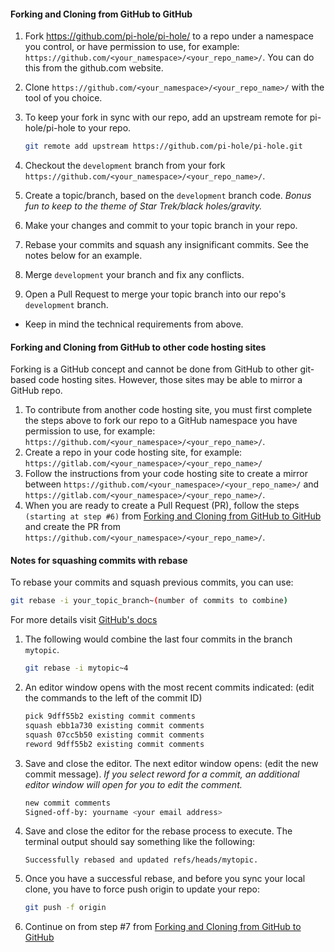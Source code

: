#### Forking and Cloning from GitHub to GitHub

1. Fork <https://github.com/pi-hole/pi-hole/> to a repo under a namespace you control, or have permission to use, for example: `https://github.com/<your_namespace>/<your_repo_name>/`. You can do this from the github.com website.
2. Clone `https://github.com/<your_namespace>/<your_repo_name>/` with the tool of you choice.
3. To keep your fork in sync with our repo, add an upstream remote for pi-hole/pi-hole to your repo.

    ```sh
    git remote add upstream https://github.com/pi-hole/pi-hole.git
    ```

4. Checkout the `development` branch from your fork `https://github.com/<your_namespace>/<your_repo_name>/`.
5. Create a topic/branch, based on the `development` branch code. *Bonus fun to keep to the theme of Star Trek/black holes/gravity.*
6. Make your changes and commit to your topic branch in your repo.
7. Rebase your commits and squash any insignificant commits. See the notes below for an example.
8. Merge `development` your branch and fix any conflicts.
9. Open a Pull Request to merge your topic branch into our repo's `development` branch.

- Keep in mind the technical requirements from above.

#### Forking and Cloning from GitHub to other code hosting sites

Forking is a GitHub concept and cannot be done from GitHub to other git-based code hosting sites. However, those sites may be able to mirror a GitHub repo.

1. To contribute from another code hosting site, you must first complete the steps above to fork our repo to a GitHub namespace you have permission to use, for example: `https://github.com/<your_namespace>/<your_repo_name>/`.
2. Create a repo in your code hosting site, for example: `https://gitlab.com/<your_namespace>/<your_repo_name>/`
3. Follow the instructions from your code hosting site to create a mirror between `https://github.com/<your_namespace>/<your_repo_name>/` and `https://gitlab.com/<your_namespace>/<your_repo_name>/`.
4. When you are ready to create a Pull Request (PR), follow the steps `(starting at step #6)` from [Forking and Cloning from GitHub to GitHub](#forking-and-cloning-from-github-to-github) and create the PR from `https://github.com/<your_namespace>/<your_repo_name>/`.

#### Notes for squashing commits with rebase

To rebase your commits and squash previous commits, you can use:

```sh
git rebase -i your_topic_branch~(number of commits to combine)
```

For more details visit [GitHub's docs](https://docs.github.com/en/free-pro-team@latest/github/using-git/about-git-rebase)

1. The following would combine the last four commits in the branch `mytopic`.

    ```sh
    git rebase -i mytopic~4
    ```

2. An editor window opens with the most recent commits indicated: (edit the commands to the left of the commit ID)

    ```sh
    pick 9dff55b2 existing commit comments
    squash ebb1a730 existing commit comments
    squash 07cc5b50 existing commit comments
    reword 9dff55b2 existing commit comments
    ```

3. Save and close the editor. The next editor window opens: (edit the new commit message). *If you select reword for a commit, an additional editor window will open for you to edit the comment.*

    ```sh
    new commit comments
    Signed-off-by: yourname <your email address>
    ```

4. Save and close the editor for the rebase process to execute. The terminal output should say something like the following:

    ```text
    Successfully rebased and updated refs/heads/mytopic.
    ```

5. Once you have a successful rebase, and before you sync your local clone, you have to force push origin to update your repo:

    ```sh
    git push -f origin
    ```

6. Continue on from step #7 from [Forking and Cloning from GitHub to GitHub](#forking-and-cloning-from-github-to-github)
